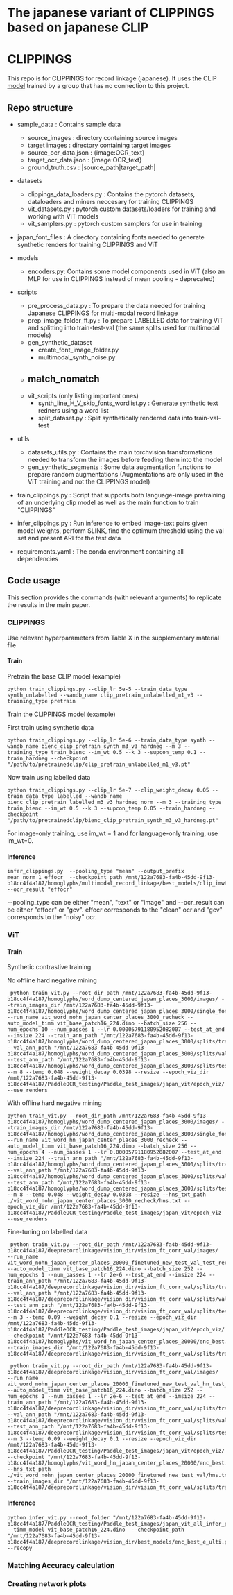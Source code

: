 # The japanese variant of CLIPPINGS based on japanese CLIP 

# CLIPPINGS

This repo is for CLIPPINGS for record linkage (japanese). It uses the CLIP [model](https://github.com/rinnakk/japanese-clip) trained by a group that has no connection to this project. 

## Repo structure


- sample_data : Contains sample data
    -  source_images : directory containing source images
    -  target images : directory containing target images
    -  source_ocr_data.json  : {image:OCR_text}
    -  target_ocr_data.json : {image:OCR_text}
    -  ground_truth.csv : |source_path|target_path|

- datasets
    - clippings_data_loaders.py : Contains the pytorch datasets, dataloaders and miners neccesary for training CLIPPINGS
    - vit_datasets.py : pytorch custom datasets/loaders for training and working with ViT models 
    - vit_samplers.py : pytorch custom samplers for use in training

- japan_font_files : A directory containing fonts needed to generate synthetic renders for training CLIPPINGS and ViT

- models
    - encoders.py: Contains some model components used in ViT (also an MLP for use in CLIPPINGS instead of mean pooling - deprecated)

- scripts
    - pre_process_data.py : To prepare the data needed for training Japanese CLIPPINGS for multi-modal record linkage
    - prep_image_folder_ft.py : To prepare LABELLED data for training ViT and splitting into train-test-val (the same splits used for multimodal models)
    - gen_synthetic_dataset
        - create_font_image_folder.py
        - multimodal_synth_noise.py
    - match_nomatch
        -
    - vit_scripts (only listing important ones)
        - synth_line_H_V_skip_fonts_wordlist.py : Generate synthetic text redners using a word list
        - split_dataset.py : Split synthetically rendered data into train-val-test

- utils 
    - datasets_utils.py : Contains the main torchvision transformations needed to transform the images before feeding them into the model
    - gen_synthetic_segments : Some data augmentation functions to prepare random augmentations (Augmentations are only used in the ViT training and not the CLIPPINGS model)

- train_clippings.py : Script that supports both language-image pretraining of an underlying clip model as well as the main function to train "CLIPPINGS"

- infer_clippings.py : Run inference to embed image-text pairs given model weights, perform SLINK, find the optimum threshold using the val set and present ARI for the test data

- requirements.yaml : The conda environment containing all dependencies

## Code usage
This section provides the commands (with relevant arguments) to replicate the results in the main paper. 

### CLIPPINGS
Use relevant hyperparameters from Table X in the supplementary material file

#### Train 

Pretrain the base CLIP model (example)

```
python train_clippings.py --clip_lr 5e-5 --train_data_type synth_unlabelled --wandb_name clip_pretrain_unlabelled_m1_v3 --training_type pretrain

```

Train the CLIPPINGS model (example)

First train using synthetic data

```
python train_clippings.py --clip_lr 5e-6 --train_data_type synth --wandb_name bienc_clip_pretrain_synth_m3_v3_hardneg --m 3 --training_type train_bienc --im_wt 0.5 --k 3 --supcon_temp 0.1 --train_hardneg --checkpoint "/path/to/pretrainedclip/clip_pretrain_unlabelled_m1_v3.pt"
```

Now train using labelled data
```
python train_clippings.py --clip_lr 5e-7 --clip_weight_decay 0.05 --train_data_type labelled --wandb_name bienc_clip_pretrain_labelled_m3_v3_hardneg_norm --m 3 --training_type train_bienc --im_wt 0.5 --k 3 --supcon_temp 0.05 --train_hardneg --checkpoint "/path/to/pretrainedclip/bienc_clip_pretrain_synth_m3_v3_hardneg.pt"

```

For image-only training, use im_wt = 1 and for language-only training, use im_wt=0. 



#### Inference

``` 
infer_clippings.py  --pooling_type "mean" --output_prefix mean_norm_1_effocr  --checkpoint_path /mnt/122a7683-fa4b-45dd-9f13-b18cc4f4a187/homoglyphs/multimodal_record_linkage/best_models/clip_imwt_5bienc_clip_pretrain_labelled_m3_v3_hardneg_norm_final.pt --ocr_result "effocr" 
```
--pooling_type can be either "mean", "text" or "image" and --ocr_result can be either "effocr" or "gcv". effocr corresponds to the "clean" ocr and "gcv" corresponds to the "noisy" ocr. 






### ViT 

#### Train

Synthetic contrastive training

No offline hard negative mining

```
 python train_vit.py --root_dir_path /mnt/122a7683-fa4b-45dd-9f13-b18cc4f4a187/homoglyphs/word_dump_centered_japan_places_3000/images/ --train_images_dir /mnt/122a7683-fa4b-45dd-9f13-b18cc4f4a187/homoglyphs/word_dump_centered_japan_places_3000/single_font_train/  --run_name vit_word_nohn_japan_center_places_3000_recheck --auto_model_timm vit_base_patch16_224.dino --batch_size 256 --num_epochs 10 --num_passes 1 --lr 0.00005791180952082007 --test_at_end --imsize 224 --train_ann_path "/mnt/122a7683-fa4b-45dd-9f13-b18cc4f4a187/homoglyphs/word_dump_centered_japan_places_3000/splits/train.json" --val_ann_path "/mnt/122a7683-fa4b-45dd-9f13-b18cc4f4a187/homoglyphs/word_dump_centered_japan_places_3000/splits/val.json" --test_ann_path "/mnt/122a7683-fa4b-45dd-9f13-b18cc4f4a187/homoglyphs/word_dump_centered_japan_places_3000/splits/test.json" --m 8 --temp 0.048 --weight_decay 0.0398 --resize --epoch_viz_dir /mnt/122a7683-fa4b-45dd-9f13-b18cc4f4a187/PaddleOCR_testing/Paddle_test_images/japan_vit/epoch_viz/ --use_renders

```

With offline hard negative mining

```
python train_vit.py --root_dir_path /mnt/122a7683-fa4b-45dd-9f13-b18cc4f4a187/homoglyphs/word_dump_centered_japan_places_3000/images/ --train_images_dir /mnt/122a7683-fa4b-45dd-9f13-b18cc4f4a187/homoglyphs/word_dump_centered_japan_places_3000/single_font_train/  --run_name vit_word_hn_japan_center_places_3000_recheck --auto_model_timm vit_base_patch16_224.dino --batch_size 256 --num_epochs 4 --num_passes 1 --lr 0.00005791180952082007 --test_at_end --imsize 224 --train_ann_path "/mnt/122a7683-fa4b-45dd-9f13-b18cc4f4a187/homoglyphs/word_dump_centered_japan_places_3000/splits/train.json" --val_ann_path "/mnt/122a7683-fa4b-45dd-9f13-b18cc4f4a187/homoglyphs/word_dump_centered_japan_places_3000/splits/val.json" --test_ann_path "/mnt/122a7683-fa4b-45dd-9f13-b18cc4f4a187/homoglyphs/word_dump_centered_japan_places_3000/splits/test.json" --m 8 --temp 0.048 --weight_decay 0.0398 --resize --hns_txt_path ./vit_word_nohn_japan_center_places_3000_recheck/hns.txt --epoch_viz_dir /mnt/122a7683-fa4b-45dd-9f13-b18cc4f4a187/PaddleOCR_testing/Paddle_test_images/japan_vit/epoch_viz --use_renders

```


Fine-tuning on labelled data



```
 python train_vit.py --root_dir_path /mnt/122a7683-fa4b-45dd-9f13-b18cc4f4a187/deeprecordlinkage/vision_dir/vision_ft_corr_val/images/  --run_name vit_word_nohn_japan_center_places_20000_finetuned_new_test_val_test_recheck --auto_model_timm vit_base_patch16_224.dino --batch_size 252 --num_epochs 1 --num_passes 1 --lr 2e-6 --test_at_end --imsize 224 --train_ann_path "/mnt/122a7683-fa4b-45dd-9f13-b18cc4f4a187/deeprecordlinkage/vision_dir/vision_ft_corr_val/splits/train.json" --val_ann_path "/mnt/122a7683-fa4b-45dd-9f13-b18cc4f4a187/deeprecordlinkage/vision_dir/vision_ft_corr_val/splits/val.json" --test_ann_path "/mnt/122a7683-fa4b-45dd-9f13-b18cc4f4a187/deeprecordlinkage/vision_dir/vision_ft_corr_val/splits/test.json" --m 3 --temp 0.09 --weight_decay 0.1 --resize --epoch_viz_dir /mnt/122a7683-fa4b-45dd-9f13-b18cc4f4a187/PaddleOCR_testing/Paddle_test_images/japan_vit/epoch_viz/  --checkpoint "/mnt/122a7683-fa4b-45dd-9f13-b18cc4f4a187/homoglyphs/vit_word_hn_japan_center_places_20000/enc_best.pth" --train_images_dir "/mnt/122a7683-fa4b-45dd-9f13-b18cc4f4a187/deeprecordlinkage/vision_dir/vision_ft_corr_val/splits/train_images"

```

```
 python train_vit.py --root_dir_path /mnt/122a7683-fa4b-45dd-9f13-b18cc4f4a187/deeprecordlinkage/vision_dir/vision_ft_corr_val/images/  --run_name vit_word_nohn_japan_center_places_20000_finetuned_new_test_val_hn_test_recheck --auto_model_timm vit_base_patch16_224.dino --batch_size 252 --num_epochs 1 --num_passes 1 --lr 2e-6 --test_at_end --imsize 224 --train_ann_path "/mnt/122a7683-fa4b-45dd-9f13-b18cc4f4a187/deeprecordlinkage/vision_dir/vision_ft_corr_val/splits/train.json" --val_ann_path "/mnt/122a7683-fa4b-45dd-9f13-b18cc4f4a187/deeprecordlinkage/vision_dir/vision_ft_corr_val/splits/val.json" --test_ann_path "/mnt/122a7683-fa4b-45dd-9f13-b18cc4f4a187/deeprecordlinkage/vision_dir/vision_ft_corr_val/splits/test.json" --m 3 --temp 0.09 --weight_decay 0.1 --resize --epoch_viz_dir /mnt/122a7683-fa4b-45dd-9f13-b18cc4f4a187/PaddleOCR_testing/Paddle_test_images/japan_vit/epoch_viz/  --checkpoint "/mnt/122a7683-fa4b-45dd-9f13-b18cc4f4a187/homoglyphs/vit_word_hn_japan_center_places_20000/enc_best.pth" --hns_txt_path ./vit_word_nohn_japan_center_places_20000_finetuned_new_test_val/hns.txt --train_images_dir "/mnt/122a7683-fa4b-45dd-9f13-b18cc4f4a187/deeprecordlinkage/vision_dir/vision_ft_corr_val/splits/train_images"

```

#### Inference

```
python infer_vit.py --root_folder "/mnt/122a7683-fa4b-45dd-9f13-b18cc4f4a187/PaddleOCR_testing/Paddle_test_images/japan_vit_all_infer_prtkfinal_synthonly" --timm_model vit_base_patch16_224.dino  --checkpoint_path "/mnt/122a7683-fa4b-45dd-9f13-b18cc4f4a187/deeprecordlinkage/vision_dir/best_models/enc_best_e_ulti.pth" --recopy

```


### Matching Accuracy calculation




### Creating network plots

